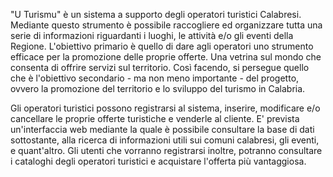 "U Turismu" è un sistema a supporto degli operatori turistici Calabresi. Mediante questo strumento è possibile raccogliere ed organizzare tutta una serie di informazioni riguardanti i luoghi, le attività e/o gli eventi della Regione. L'obiettivo primario è quello di dare agli operatori uno strumento efficace per la promozione delle proprie offerte. Una vetrina sul mondo che consenta di offrire servizi sul territorio. Così facendo, si persegue quello che è l'obiettivo secondario - ma non meno importante - del progetto, ovvero la promozione del territorio e lo sviluppo del turismo in Calabria.

Gli operatori turistici possono registrarsi al sistema, inserire, modificare e/o cancellare le proprie offerte turistiche e venderle al cliente. E' prevista un'interfaccia web mediante la quale è possibile consultare la base di dati sottostante, alla ricerca di informazioni utili sui comuni calabresi, gli eventi, e quant'altro. Gli utenti che vorranno registrarsi inoltre, potranno consultare i cataloghi degli operatori turistici e acquistare l'offerta più vantaggiosa.